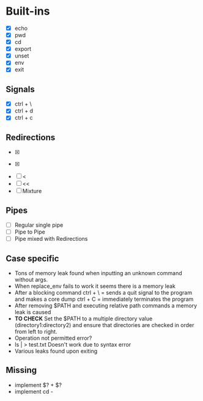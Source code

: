 # Built-ins

- [x] echo
- [x] pwd
- [x] cd
- [x] export
- [x] unset
- [x] env
- [x] exit

## Signals

- [x] ctrl + \
- [x] ctrl + d
- [x] ctrl + c

## Redirections

- [x] >
- [x] >>
- [ ] <
- [ ] <<
- [ ] Mixture
## Pipes

- [ ] Regular single pipe
- [ ] Pipe to Pipe
- [ ] Pipe mixed with Redirections
## Case specific

- Tons of memory leak found when inputting an unknown command without args.
- When replace_env fails to work it seems there is a memory leak
- After a blocking command
  ctrl + \\ = sends a quit signal to the program and makes a core dump
  ctrl + C = immediately terminates the program
- After removing $PATH and executing
relative path commands a memory leak is caused
- **TO CHECK** Set the $PATH to a multiple directory value (directory1:directory2) and ensure that directories are checked in order from left to right.
- Operation not permitted error?
- ls | > test.txt Doesn't work due to syntax error
- Various leaks found upon exiting
## Missing

- implement $? + $?
- implement cd -
